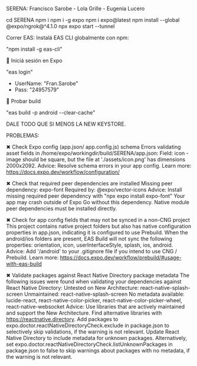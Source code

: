 SERENA: Francisco Sarobe - Lola Grille - Eugenia Lucero

cd SERENA
npm i
npm i -g expo
npm i expo@latest
npm install --global @expo/ngrok@^4.1.0
npx expo start --tunnel

Correr EAS:
Instalá EAS CLI globalmente con npm:

"npm install -g eas-cli"

🔑 Iniciá sesión en Expo

"eas login"

- UserName: "Fran.Sarobe"
- Pass: "24957579"

🚀 Probar build

"eas build -p android --clear-cache"

DALE TODO QUE SI MENOS LA NEW KEYSTORE.

PROBLEMAS:

✖ Check Expo config (app.json/ app.config.js) schema
Errors validating asset fields in /home/expo/workingdir/build/SERENA/app.json:
 Field: icon - image should be square, but the file at './assets/icon.png' has dimensions 2000x2092.
Advice:
Resolve schema errors in your app config. Learn more: https://docs.expo.dev/workflow/configuration/

✖ Check that required peer dependencies are installed
Missing peer dependency: expo-font
Required by: @expo/vector-icons
Advice:
Install missing required peer dependency with "npx expo install expo-font"
Your app may crash outside of Expo Go without this dependency. Native module peer dependencies must be installed directly.

✖ Check for app config fields that may not be synced in a non-CNG project
This project contains native project folders but also has native configuration properties in app.json, indicating it is configured to use Prebuild. When the android/ios folders are present, EAS Build will not sync the following properties: orientation, icon, userInterfaceStyle, splash, ios, android. 
Advice:
Add '/android' to your .gitignore file if you intend to use CNG / Prebuild. Learn more: https://docs.expo.dev/workflow/prebuild/#usage-with-eas-build

✖ Validate packages against React Native Directory package metadata
The following issues were found when validating your dependencies against React Native Directory:
  Untested on New Architecture: react-native-splash-screen
  Unmaintained: react-native-splash-screen
  No metadata available: lucide-react, react-native-color-picker, react-native-color-picker-wheel, react-native-websocket
Advice:
Use libraries that are actively maintained and support the New Architecture. Find alternative libraries with https://reactnative.directory.
Add packages to expo.doctor.reactNativeDirectoryCheck.exclude in package.json to selectively skip validations, if the warning is not relevant.
Update React Native Directory to include metadata for unknown packages. Alternatively, set expo.doctor.reactNativeDirectoryCheck.listUnknownPackages in package.json to false to skip warnings about packages with no metadata, if the warning is not relevant.
